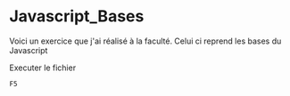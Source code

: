 # Javascript_Bases
Voici un exercice que j'ai réalisé à la faculté.
Celui ci reprend les bases du Javascript

Executer le fichier
```
F5
```
